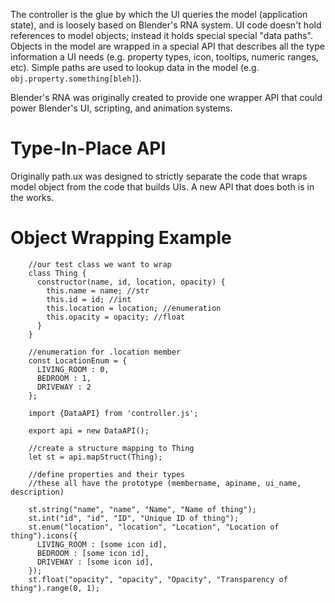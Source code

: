 The controller is the glue by which the UI queries the model (application state), and is loosely based on 
Blender's RNA system.  UI code doesn't hold references to model objects; instead it holds special
special "data paths".  Objects in the model are wrapped in a special 
API that describes all the type information a UI needs (e.g. property types, icon, tooltips, 
numeric ranges, etc).  Simple paths are used to lookup data in the model 
(e.g. ```obj.property.something[bleh]```).

Blender's RNA was originally created to provide one wrapper API that could power Blender's UI, 
scripting, and animation systems.  

# Type-In-Place API
Originally path.ux was designed to strictly separate the code that wraps model object from
the code that builds UIs.  A new API that does both is in the works.

# Object Wrapping Example

```
    //our test class we want to wrap
    class Thing {
      constructor(name, id, location, opacity) {
        this.name = name; //str
        this.id = id; //int
        this.location = location; //enumeration
        this.opacity = opacity; //float
      }
    }
    
    //enumeration for .location member
    const LocationEnum = {
      LIVING_ROOM : 0,
      BEDROOM : 1,
      DRIVEWAY : 2
    };
    
    import {DataAPI} from 'controller.js';
    
    export api = new DataAPI();
    
    //create a structure mapping to Thing
    let st = api.mapStruct(Thing);
    
    //define properties and their types
    //these all have the prototype (membername, apiname, ui_name, description)
    
    st.string("name", "name", "Name", "Name of thing");
    st.int("id", "id", "ID", "Unique ID of thing");
    st.enum("location", "location", "Location", "Location of thing").icons({
      LIVING_ROOM : [some icon id],
      BEDROOM : [some icon id],
      DRIVEWAY : [some icon id],
    });
    st.float("opacity", "opacity", "Opacity", "Transparency of thing").range(0, 1);

```
